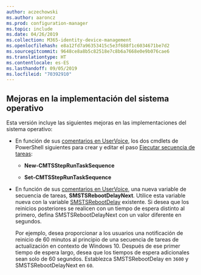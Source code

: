 ```yaml
---
author: aczechowski
ms.author: aaroncz
ms.prod: configuration-manager
ms.topic: include
ms.date: 04/26/2019
ms.collection: M365-identity-device-management
ms.openlocfilehash: e8a12fd7a96353415c5e3f688f1c6034671be7d2
ms.sourcegitcommit: 9648ce8a8b5c82518e7c8b6a7668e0e9b076cae6
ms.translationtype: HT
ms.contentlocale: es-ES
ms.lasthandoff: 09/05/2019
ms.locfileid: "70392910"
---
```

## <a name="bkmk_osd"></a> Mejoras en la implementación del sistema operativo
<!--2839943,4447680-->

Esta versión incluye las siguientes mejoras en las implementaciones del sistema operativo:

- En función de sus [comentarios en UserVoice](https://configurationmanager.uservoice.com/forums/300492-ideas/suggestions/36448339-powershell-cmdlet-for-modifying-nested-task-sequen), los dos cmdlets de PowerShell siguientes para crear y editar el paso [Ejecutar secuencia de tareas](/sccm/osd/understand/task-sequence-steps#child-task-sequence):  

    - **New-CMTSStepRunTaskSequence**

    - **Set-CMTSStepRunTaskSequence**

- En función de sus [comentarios en UserVoice](https://configurationmanager.uservoice.com/forums/300492-ideas/suggestions/19876177-upgrade-operating-system-task-should-be-able-to-us), una nueva variable de secuencia de tareas, **SMSTSRebootDelayNext**. Utilice esta variable nueva con la variable [SMSTSRebootDelay](/sccm/osd/understand/task-sequence-variables#SMSTSRebootDelay) existente. Si desea que los reinicios posteriores se realicen con un tiempo de espera distinto al primero, defina SMSTSRebootDelayNext con un valor diferente en segundos.

    Por ejemplo, desea proporcionar a los usuarios una notificación de reinicio de 60 minutos al principio de una secuencia de tareas de actualización en contexto de Windows 10. Después de ese primer tiempo de espera largo, desea que los tiempos de espera adicionales sean solo de 60 segundos. Establezca SMSTSRebootDelay en `3600` y SMSTSRebootDelayNext en `60`.  
